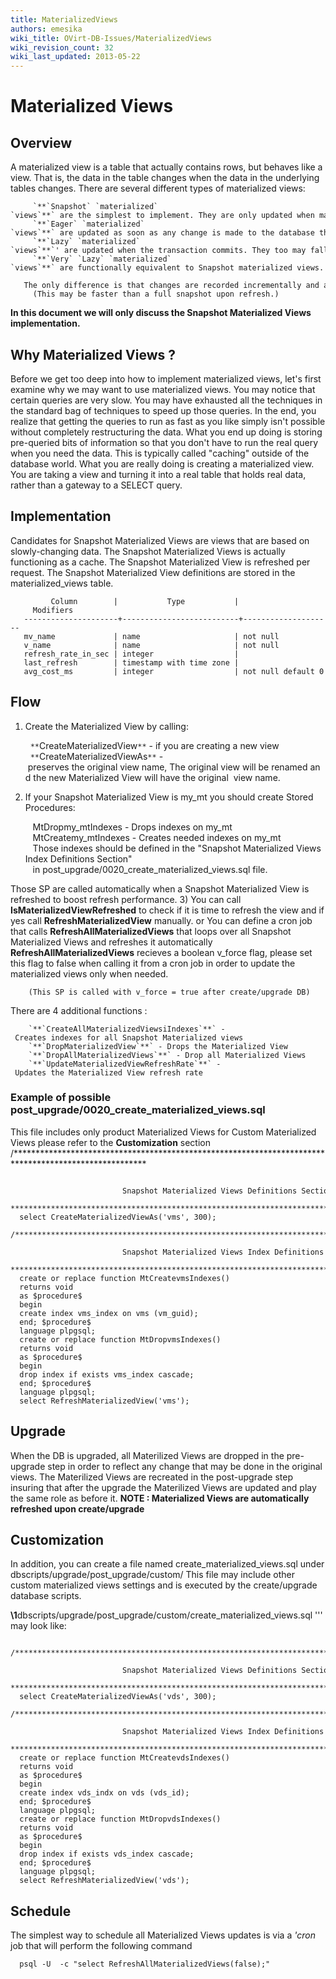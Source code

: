 ```yaml
---
title: MaterializedViews
authors: emesika
wiki_title: OVirt-DB-Issues/MaterializedViews
wiki_revision_count: 32
wiki_last_updated: 2013-05-22
---
```


# Materialized Views

## Overview

A materialized view is a table that actually contains rows, but behaves like a view. That is, the data in the table changes when the data in the underlying tables changes. There are several different types of materialized views:

         `**`Snapshot` `materialized` `views`**` are the simplest to implement. They are only updated when manually refreshed.
         `**`Eager` `materialized` `views`**` are updated as soon as any change is made to the database that would affect it. Eagerly updated materialized views may have incorrect data if the view it is based on has dependencies on mutable functions like now().
         `**`Lazy` `materialized` `views`**`' are updated when the transaction commits. They too may fall out of sync with the base view if the view depends on mutable functions like now().
         `**`Very` `Lazy` `materialized` `views`**` are functionally equivalent to Snapshot materialized views. 
         The only difference is that changes are recorded incrementally and applied when the table is manually refreshed.
         (This may be faster than a full snapshot upon refresh.) 

**In this document we will only discuss the Snapshot Materialized Views implementation.**

## Why Materialized Views ?

Before we get too deep into how to implement materialized views, let's first examine why we may want to use materialized views. You may notice that certain queries are very slow. You may have exhausted all the techniques in the standard bag of techniques to speed up those queries. In the end, you realize that getting the queries to run as fast as you like simply isn't possible without completely restructuring the data. What you end up doing is storing pre-queried bits of information so that you don't have to run the real query when you need the data. This is typically called "caching" outside of the database world. What you are really doing is creating a materialized view. You are taking a view and turning it into a real table that holds real data, rather than a gateway to a SELECT query.

## Implementation

Candidates for Snapshot Materialized Views are views that are based on slowly-changing data. The Snapshot Materialized Views is actually functioning as a cache. The Snapshot Materialized View is refreshed per request. The Snapshot Materialized View definitions are stored in the materialized_views table.

             Column        |           Type           |     Modifiers      
       ---------------------+--------------------------+--------------------
       mv_name             | name                     | not null
       v_name              | name                     | not null
       refresh_rate_in_sec | integer                  | 
       last_refresh        | timestamp with time zone | 
       avg_cost_ms         | integer                  | not null default 0

## Flow

1) Create the Materialized View by calling:

        `**`CreateMaterializedView`**` - if you are creating a new view
        `**`CreateMaterializedViewAs`**` - preserves the original view name, The original view will be renamed and the new Materialized View will have the original  view name.

2) If your Snapshot Materialized View is my_mt you should create Stored Procedures:

         MtDropmy_mtIndexes - Drops indexes on my_mt
         MtCreatemy_mtIndexes - Creates needed indexes on my_mt
         Those indexes should be defined in the "Snapshot Materialized Views Index Definitions Section"
         in post_upgrade/0020_create_materialized_views.sql file.

Those SP are called automatically when a Snapshot Materialized View is refreshed to boost refresh performance. 3) You can call **IsMaterializedViewRefreshed** to check if it is time to refresh the view and if yes call **RefreshMaterializedView** manually.
or
You can define a cron job that calls **RefreshAllMaterializedViews** that loops over all Snapshot Materialized Views and refreshes it automatically
 **RefreshAllMaterializedViews** recieves a boolean v_force flag, please set this flag to false when calling it from a cron job in order to update the materialized views only when needed.

        (This SP is called with v_force = true after create/upgrade DB)

There are 4 additional functions :

        `**`CreateAllMaterializedViewsiIndexes`**` - Creates indexes for all Snapshot Materialized views
        `**`DropMaterializedView`**` - Drops the Materialized View
        `**`DropAllMaterializedViews`**` - Drop all Materialized Views
        `**`UpdateMaterializedViewRefreshRate`**` - Updates the Materialized View refresh rate

### Example of possible post_upgrade/0020_create_materialized_views.sql

This file includes only product Materialized Views for Custom Materialized Views please refer to the **Customization** section
 /\*\*\*\*\*\*\*\*\*\*\*\*\*\*\*\*\*\*\*\*\*\*\*\*\*\*\*\*\*\*\*\*\*\*\*\*\*\*\*\*\*\*\*\*\*\*\*\*\*\*\*\*\*\*\*\*\*\*\*\*\*\*\*\*\*\*\*\*\*\*\*\*\*\*\*\*\*\*\*\*\*\*\*\*\*\*\*\*\*\*\*\*\*\*\*\*\*\*\*\*\*\*

                               Snapshot Materialized Views Definitions Section
      ******************************************************************************************************/
      select CreateMaterializedViewAs('vms', 300);
      /******************************************************************************************************
                               Snapshot Materialized Views Index Definitions Section
      ******************************************************************************************************/
      create or replace function MtCreatevmsIndexes()
      returns void
      as $procedure$
      begin
      create index vms_index on vms (vm_guid);
      end; $procedure$
      language plpgsql;
      create or replace function MtDropvmsIndexes()
      returns void
      as $procedure$
      begin
      drop index if exists vms_index cascade;
      end; $procedure$
      language plpgsql;
      select RefreshMaterializedView('vms');

## Upgrade

When the DB is upgraded, all Materilized Views are dropped in the pre-upgrade step in order to reflect any change that may be done in the original views. The Materilized Views are recreated in the post-upgrade step insuring that after the upgrade the Materilized Views are updated and play the same role as before it. **NOTE : Materialized Views are automatically refreshed upon create/upgrade**

## Customization

In addition, you can create a file named create_materialized_views.sql under dbscripts/upgrade/post_upgrade/custom/ This file may include other custom materialized views settings and is executed by the create/upgrade database scripts.

**\1**dbscripts/upgrade/post_upgrade/custom/create_materialized_views.sql ''' may look like:

      /******************************************************************************************************
                               Snapshot Materialized Views Definitions Section
      ******************************************************************************************************/
      select CreateMaterializedViewAs('vds', 300);
      /******************************************************************************************************
                               Snapshot Materialized Views Index Definitions Section
      ******************************************************************************************************/
      create or replace function MtCreatevdsIndexes()
      returns void
      as $procedure$
      begin
      create index vds_indx on vds (vds_id);
      end; $procedure$
      language plpgsql;
      create or replace function MtDropvdsIndexes()
      returns void
      as $procedure$
      begin
      drop index if exists vds_index cascade;
      end; $procedure$
      language plpgsql;
      select RefreshMaterializedView('vds');

## Schedule

The simplest way to schedule all Materialized Views updates is via a *'cron* job that will perform the following command

`  psql -U `<user>` -c "select RefreshAllMaterializedViews(false);" `<db>
